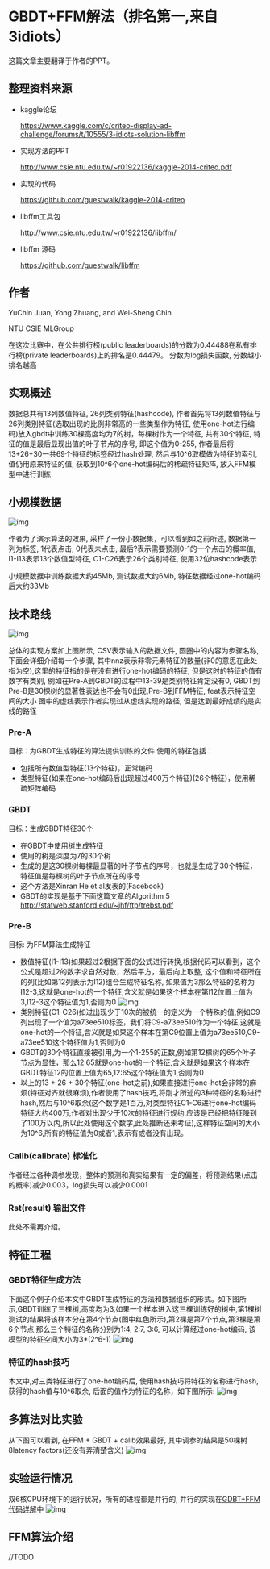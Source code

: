 # GBDT+FFM解法（排名第一,来自3idiots）

这篇文章主要翻译于作者的PPT。

## 整理资料来源

* kaggle论坛

  https://www.kaggle.com/c/criteo-display-ad-challenge/forums/t/10555/3-idiots-solution-libffm

* 实现方法的PPT

  http://www.csie.ntu.edu.tw/~r01922136/kaggle-2014-criteo.pdf

* 实现的代码

  https://github.com/guestwalk/kaggle-2014-criteo

* libffm工具包

  http://www.csie.ntu.edu.tw/~r01922136/libffm/

* libffm 源码

  https://github.com/guestwalk/libffm

## 作者

YuChin Juan, Yong Zhuang, and Wei-Sheng Chin

NTU CSIE MLGroup

在这次比赛中，在公共排行榜(public leaderboards)的分数为0.44488在私有排行榜(private leaderboards)上的排名是0.44479。
分数为log损失函数, 分数越小排名越高

## 实现概述

数据总共有13列数值特征, 26列类别特征(hashcode), 作者首先将13列数值特征与26列类别特征(选取出现的比例非常高的一些类型作为特征, 使用one-hot进行编码)放入gbdt中训练30棵高度均为7的树，每棵树作为一个特征, 共有30个特征, 特征的值是最后显现出值的叶子节点的序号, 即这个值为0-255, 作者最后将13+26+30一共69个特征的标签经过hash处理, 然后与10^6取模做为特征的索引, 值仍用原来特征的值, 获取到10^6个one-hot编码后的稀疏特征矩阵, 放入FFM模型中进行训练


## 小规模数据

![img](../img/3idiotsDataset.png)

作者为了演示算法的效果, 采样了一份小数据集，可以看到如之前所述, 数据第一列为标签, 1代表点击, 0代表未点击, 最后?表示需要预测0-1的一个点击的概率值, I1-I13表示13个数值型特征, C1-C26表示26个类别特征, 使用32位hashcode表示

小规模数据中训练数据大约45Mb, 测试数据大约6Mb, 特征数据经过one-hot编码后大约33Mb


## 技术路线

![img](../img/3idiot.png)

总体的实现方案如上图所示, CSV表示输入的数据文件, 圆圈中的内容为步骤名称, 下面会详细介绍每一个步骤, 其中nnz表示非零元素特征的数量(非0的意思在此处指为空),这里的特征指的是在没有进行one-hot编码的特征, 但是这时的特征的值有数字有类别, 例如在Pre-A到GBDT的过程中13-39是类别特征肯定没有0, GBDT到Pre-B是30棵树的显著性表达也不会有0出现,Pre-B到FFM特征, feat表示特征空间的大小
图中的虚线表示作者实现过从虚线实现的路径, 但是达到最好成绩的是实线的路径

### Pre-A
目标：为GBDT生成特征的算法提供训练的文件
使用的特征包括：
* 包括所有数值型特征(13个特征)，正常编码
* 类型特征(如果在one-hot编码后出现超过400万个特征)(26个特征)，使用稀疏矩阵编码


### GBDT

目标：生成GBDT特征30个
* 在GBDT中使用树生成特征
* 使用的树是深度为7的30个树
* 生成的是这30棵树每棵最显著的叶子节点的序号，也就是生成了30个特征，特征值是每棵树的叶子节点所在的序号
* 这个方法是Xinran He et al发表的(Facebook)
* GBDT的实现是基于下面这篇文章的Algorithm 5
  http://statweb.stanford.edu/~jhf/ftp/trebst.pdf

### Pre-B

目标: 为FFM算法生成特征
* 数值特征(I1-I13)如果超过2根据下面的公式进行转换,根据代码可以看到，这个公式是超过2的数字求自然对数，然后平方，最后向上取整, 这个值和特征所在的列(比如第12列表示为I12)组合生成特征名称, 如果值为3那么特征的名称为I12-3,这就是one-hot的一个特征,含义就是如果这个样本在第I12位置上值为3,I12-3这个特征值为1,否则为0
![img](../img/num.png)
* 类别特征(C1-C26)如过出现少于10次的被统一的定义为一个特殊的值,例如C9列出现了一个值为a73ee510标签，我们将C9-a73ee510作为一个特征,这就是one-hot的一个特征,含义就是如果这个样本在第C9位置上值为a73ee510,C9-a73ee510这个特征值为1,否则为0
* GBDT的30个特征直接被引用,为一个1-255的正数,例如第12棵树的65个叶子节点为显性，那么12:65就是one-hot的一个特征,含义就是如果这个样本在GBDT特征12的位置上值为65,12:65这个特征值为1,否则为0
* 以上的13 + 26 + 30个特征(one-hot之前),如果直接进行one-hot会非常的麻烦(特征对齐就很麻烦),作者使用了hash技巧,将刚才所述的3种特征的名称进行hash,然后与10^6取余(这个数字是1百万,对类型特征C1-C6进行one-hot编码特征大约400万,作者对出现少于10次的特征进行规约,应该是已经把特征降到了100万以内,所以此处使用这个数字,此处推断还未考证),这样特征空间的大小为10^6,所有的特征值为0或者1,表示有或者没有出现。

### Calib(calibrate) 标准化
作者经过各种调参发现，整体的预测和真实结果有一定的偏差，将预测结果(点击的概率)减少0.003，log损失可以减少0.0001

### Rst(result) 输出文件
此处不需再介绍。

## 特征工程

### GBDT特征生成方法
下面这个例子介绍本文中GBDT生成特征的方法和数据组织的形式。如下图所示,GBDT训练了三棵树,高度均为3,如果一个样本进入这三棵训练好的树中,第1棵树测试的结果将该样本分在第4个节点(图中红色所示),第2棵是第7个节点,第3棵是第6个节点,那么三个特征的名称分别为1:4, 2:7, 3:6, 可以计算经过one-hot编码, 该模型的特征空间大小为3*(2^6-1)
![img](../img/gbdt.png)
### 特征的hash技巧
本文中,对三类特征进行了one-hot编码后, 使用hash技巧将特征的名称进行hash, 获得的hash值与10^6取余, 后面的值作为特征的名称，如下图所示:
![img](../img/hashingTrick.png)
## 多算法对比实验
从下图可以看到, 在FFM + GBDT + calib效果最好, 其中调参的结果是50棵树8latency factors(还没有弄清楚含义)
![img](../img/3idiotExperiment.png)

## 实验运行情况

双6核CPU环境下的运行状况，所有的进程都是并行的, 并行的实现在[GDBT+FFM代码详解](3idiots-code.md)中
![img](../img/3idiotRuntime.png)

## FFM算法介绍
//TODO
